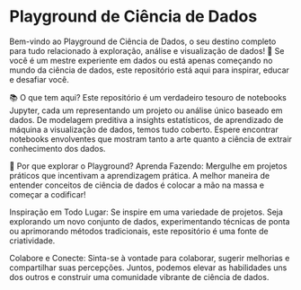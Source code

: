# Playground de Ciência de Dados
Bem-vindo ao Playground de Ciência de Dados, o seu destino completo para tudo relacionado à exploração, análise e visualização de dados! 🚀 Se você é um mestre experiente em dados ou está apenas começando no mundo da ciência de dados, este repositório está aqui para inspirar, educar e desafiar você.

📚 O que tem aqui?
Este repositório é um verdadeiro tesouro de notebooks Jupyter, cada um representando um projeto ou análise único baseado em dados. De modelagem preditiva a insights estatísticos, de aprendizado de máquina a visualização de dados, temos tudo coberto. Espere encontrar notebooks envolventes que mostram tanto a arte quanto a ciência de extrair conhecimento dos dados.

🧠 Por que explorar o Playground?
Aprenda Fazendo: Mergulhe em projetos práticos que incentivam a aprendizagem prática. A melhor maneira de entender conceitos de ciência de dados é colocar a mão na massa e começar a codificar!

Inspiração em Todo Lugar: Se inspire em uma variedade de projetos. Seja explorando um novo conjunto de dados, experimentando técnicas de ponta ou aprimorando métodos tradicionais, este repositório é uma fonte de criatividade.

Colabore e Conecte: Sinta-se à vontade para colaborar, sugerir melhorias e compartilhar suas percepções. Juntos, podemos elevar as habilidades uns dos outros e construir uma comunidade vibrante de ciência de dados.
